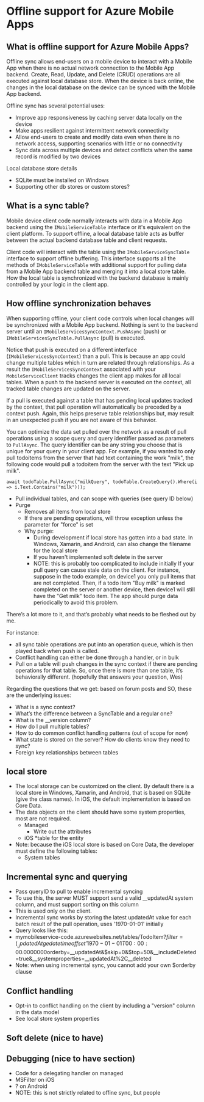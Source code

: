 <properties
	pageTitle="Offline support for Azure Mobile Apps (Windows Store) | Mobile Dev Center"
	description="This topic describes the offline support for Azure Mobile Apps"
	documentationCenter="windows"
	authors="wesmc7777"
	manager="dwrede"
	editor=""
	services="app-service\mobile"/>

<tags
	ms.service="app-service-mobile"
	ms.workload="mobile"
	ms.tgt_pltfrm="na"
	ms.devlang="multiple"
	ms.topic="article"
	ms.date="08/06/2015"
	ms.author="wesmc"/>

# Offline support for Azure Mobile Apps

## What is offline support for Azure Mobile Apps?

Offline sync allows end-users on a mobile device to interact with a Mobile App when there is no actual network connection to the Mobile App backend. Create, Read, Update, and Delete (CRUD) operations are all executed against local database store. When the device is back online, the changes in the local database on the device can be synced with the Mobile App backend.

Offline sync has several potential uses:

* Improve app responsiveness by caching server data locally on the device
* Make apps resilient against intermittent network connectivity
* Allow end-users to create and modify data even when there is no network access, supporting scenarios with little or no connectivity
* Sync data across multiple devices and detect conflicts when the same record is modified by two devices

Local database store details

* SQLite must be installed on Windows
* Supporting other db stores or custom stores?



## What is a sync table?

Mobile device client code normally interacts with data in a Mobile App backend using the `IMobileServiceTable` interface or it's equivalent on the client platform. To support offline, a local database table acts as buffer between the actual backend database table and client requests. 

Client code will interact with the table using the `IMobileServiceSyncTable` interface to support offline buffering. This interface supports all the methods of `IMobileServiceTable` with additional support for pulling data from a Mobile App backend table and merging it into a local store table. How the local table is synchronized with the backend database is mainly controlled by your logic in the client app.

 

## How offline synchronization behaves


When supporting offline, your client code controls when local changes will be synchronized with a Mobile App backend. Nothing is sent to the backend server until an `IMobileServicesSyncContext.PushAsync` (push) or `IMobileServicesSyncTable.PullAsync` (pull) is executed. 

Notice that push is executed on a different interface (`IMobileServicesSyncContext`) than a pull. This is because an app could change multiple tables which in turn are related through relationships. As a result the `IMobileServicesSyncContext` associated with your `MobileServiceClient` tracks changes the client app makes for all local tables. When a push to the backend server is executed on the context, all tracked table changes are updated on the server.

If a pull is executed against a table that has pending local updates tracked by the context, that pull operation will automatically be preceded by a context push. Again, this helps preserve table relationships but, may result in an unexpected push if you are not aware of this behavior.

You can optimize the data set pulled over the network as a result of pull operations using a scope query and query identifier passed as parameters to `PullAsync`. The query identifier can be any string you choose that is unique for your query in your client app. For example, if you wanted to only pull todoitems from the server that had text containing the work "milk", the following code would pull a todoitem from the server with the text "Pick up milk".

	await todoTable.PullAsync("milkQuery", todoTable.CreateQuery().Where(i => i.Text.Contains("milk")));


* Pull individual tables, and can scope with queries (see query ID below)
* Purge
	* Removes all items from local store
	* If there are pending operations, will throw exception unless the parameter for "force" is set
	* Why purge: 
		* During development if local store has gotten into a bad state. In Windows, Xamarin, and Android, can also change the filename for the local store
		* If you haven't implemented soft delete in the server
		* NOTE: this is probably too complicated to include initially If your pull query can cause stale data on the client. For instance, suppose in the todo example, on device1 you only pull items that are not completed. Then, if a todo item "Buy milk" is marked completed on the server or another device, then device1 will still have the "Get milk" todo item. The app should purge data periodically to avoid this problem.


There’s a lot more to it, and that’s probably what needs to be fleshed out by me.
 
For instance:

* all sync table operations are put into an operation queue, which is then played back when push is called.
* Conflict handling can either be done through a handler, or in bulk
* Pull on a table will push changes in the sync context if there are pending operations for that table. So, once there is more than one table, it’s behaviorally different. (hopefully that answers your question, Wes)
 
Regarding the questions that we get: based on forum posts and SO, these are the underlying issues:

* What is a sync context?
* What’s the difference between a SyncTable and a regular one?
* What is the __version column?
* How do I pull multiple tables?
* How to do common conflict handling patterns (out of scope for now)
* What state is stored on the server?  How do clients know they need to sync?
* Foreign key relationships between tables


## local store
* The local storage can be customized on the client. By default there is a local store in Windows, Xamarin, and Android, that is based on SQLite (give the class names). In iOS, the default implementation is based on Core Data.
* The data objects on the client should have some system properties, most are not required.
	* Managed
		* Write out the attributes
	* iOS
		*table for the entity
* Note: because the iOS local store is based on Core Data, the developer must define the following tables:
	* System tables 

## Incremental sync and querying
* Pass queryID to pull to enable incremental syncing
* To use this, the server MUST support send a valid __updatedAt system column, and must support sorting on this column
* This is used only on the client.
* Incremental sync works by storing the latest updatedAt value for each batch result of the pull operation, uses '1970-01-01' initially
* Query looks like this:
* mymobileservice-code.azurewebsites.net/tables/TodoItem?$filter=(__updatedAt ge datetimeoffset'1970-01-01T00:00:00.0000000%2B00:00')&$orderby=__updatedAt&$skip=0&$top=50&__includeDeleted=true&__systemproperties=__updatedAt%2C__deleted
* Note: when using incremental sync, you cannot add your own $orderby clause

## Conflict handling
* Opt-in to conflict handling on the client by including a "version" column in the data model
* See local store system properties
		

## Soft delete (nice to have)

## Debugging (nice to have section)
* Code for a delegating handler on managed
* MSFilter on iOS
* ? on Android
* NOTE: this is not strictly related to offine sync, but people 
